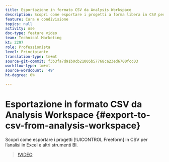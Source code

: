 ```yaml
---
title: Esportazione in formato CSV da Analysis Workspace
description: Scopri come esportare i progetti a forma libera in CSV per l’analisi in Excel e altri strumenti BI.
feature: Cura e condivisione
topics: null
activity: use
doc-type: feature video
team: Technical Marketing
kt: 2297
role: Professionista
level: Principiante
translation-type: tm+mt
source-git-commit: f3b3fa7d91b0cb21005b57768ca23ed6700fcc03
workflow-type: tm+mt
source-wordcount: '49'
ht-degree: 0%

---
```



# Esportazione in formato CSV da Analysis Workspace {#export-to-csv-from-analysis-workspace}

Scopri come esportare i progetti [!UICONTROL Freeform] in CSV per l’analisi in Excel e altri strumenti BI.

>[!VIDEO](https://video.tv.adobe.com/v/24712/?quality=12)
